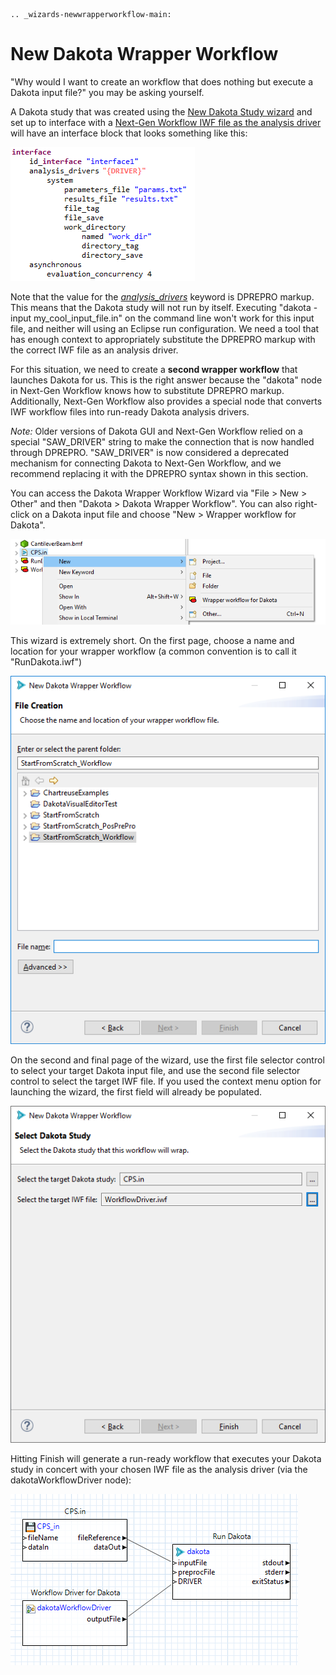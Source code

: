 ```{eval-rst}
.. _wizards-newwrapperworkflow-main:
```

New Dakota Wrapper Workflow
===========================

"Why would I want to create an workflow that does nothing but execute a Dakota input file?" you may be asking yourself.

A Dakota study that was created using the [New Dakota Study wizard](#dakota-study-wizard) and set up to interface with a [Next-Gen Workflow IWF file as the analysis driver](NextGenWorkflow.html) will have an interface block that looks something like this:

![alt text](img/Run_Using_Workflow_11.png "Interface block for a nested NGW workflow")

Note that the value for the [*analysis\_drivers*](https://dakota.sandia.gov//sites/default/files/docs/latest_release/html-ref/interface-analysis_drivers.html) keyword is DPREPRO markup.  This means that the Dakota study will not run by itself.  Executing "dakota -input my\_cool\_input_file.in" on the command line won't work for this input file, and neither will using an Eclipse run configuration.  We need a tool that has enough context to appropriately substitute the DPREPRO markup with the correct IWF file as an analysis driver.

For this situation, we need to create a **second wrapper workflow** that launches Dakota for us.  This is the right answer because the "dakota" node in Next-Gen Workflow knows how to substitute DPREPRO markup.  Additionally, Next-Gen Workflow also provides a special node that converts IWF workflow files into run-ready Dakota analysis drivers.

*Note:* Older versions of Dakota GUI and Next-Gen Workflow relied on a special "SAW\_DRIVER" string to make the connection that is now handled through DPREPRO.  "SAW\_DRIVER" is now considered a deprecated mechanism for connecting Dakota to Next-Gen Workflow, and we recommend replacing it with the DPREPRO syntax shown in this section.

You can access the Dakota Wrapper Workflow Wizard via "File > New > Other" and then "Dakota > Dakota Wrapper Workflow".  You can also right-click on a Dakota input file and choose "New > Wrapper workflow for Dakota".

![alt text](img/WrapperWorkflowWizard_1.png "New wrapper workflow for Dakota")

This wizard is extremely short.  On the first page, choose a name and location for your wrapper workflow (a common convention is to call it "RunDakota.iwf")

![alt text](img/WrapperWorkflowWizard_2.png "First wizard page")

On the second and final page of the wizard, use the first file selector control to select your target Dakota input file, and use the second file selector control to select the target IWF file.  If you used the context menu option for launching the wizard, the first field will already be populated.

![alt text](img/WrapperWorkflowWizard_3.png "Second wizard page")

Hitting Finish will generate a run-ready workflow that executes your Dakota study in concert with your chosen IWF file as the analysis driver (via the dakotaWorkflowDriver node):

![alt text](img/WrapperWorkflowWizard_4.png "Run rabbit run")